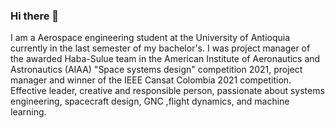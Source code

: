 ### Hi there 👋
I am a Aerospace engineering student at the University of Antioquia currently in the last semester of my bachelor's. I was project manager of the awarded Haba-Sulue team in the American Institute of Aeronautics and Astronautics (AIAA) "Space systems design" competition 2021, project manager and winner of the IEEE Cansat Colombia 2021 competition. Effective leader, creative and responsible person, passionate about systems engineering, spacecraft design, GNC ,flight dynamics, and machine learning.
<!--
**JuanJose-MG/JuanJose-MG** is a ✨ _special_ ✨ repository because its `README.md` (this file) appears on your GitHub profile.

Here are some ideas to get you started:

- 🔭 I’m currently working on ...
- 🌱 I’m currently learning ...
- 👯 I’m looking to collaborate on ...
- 🤔 I’m looking for help with ...
- 💬 Ask me about ...
- 📫 How to reach me: ...
- 😄 Pronouns: ...
- ⚡ Fun fact: ...
-->
